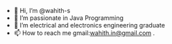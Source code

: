 - 👋 Hi, I’m @wahith-s
- 👀 I’m passionate in Java Programming 
- 🌱 I’m  electrical and electronics engineering graduate 
- 📫 How to reach me gmail:wahith.in@gmail.com
.

<!---
wahith-s/wahith-s is a ✨ special ✨ repository because its `README.md` (this file) appears on your GitHub profile.
You can click the Preview link to take a look at your changes.
--->
